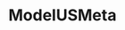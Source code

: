 ---
title: ModelUSMeta
crosslinks:
- ModelUSGov
- ModelWesternState
- MHOC
- TheModelOnion
- metacanada
- ModelNBCNews
- ModelNortheastState
- xkcd
- Fuckthealtright
---